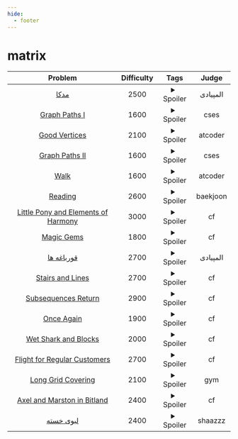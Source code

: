 ```yaml
--- 
hide:
  - footer
---
```

# matrix

| Problem | Difficulty | Tags | Judge | 
| :-----: | :----: | :----: | :----: | 
|[مدکا](https://quera.org/problemset/2742/)|2500|<details> <summary>Spoiler</summary> <ul><li>matrix</li></ul> </details>|المپیادی|
|[Graph Paths I](https://cses.fi/problemset/task/1723)|1600|<details> <summary>Spoiler</summary> <ul><li>matrix</li></ul> </details>|cses|
|[Good Vertices](https://atcoder.jp/contests/abc236/tasks/abc236_g)|2100|<details> <summary>Spoiler</summary> <ul><li>matrix</li></ul> </details>|atcoder|
|[Graph Paths II](https://cses.fi/problemset/task/1724)|1600|<details> <summary>Spoiler</summary> <ul><li>matrix</li></ul> </details>|cses|
|[Walk](https://atcoder.jp/contests/dp/tasks/dp_r)|1600|<details> <summary>Spoiler</summary> <ul><li>matrix</li></ul> </details>|atcoder|
|[Reading](https://www.acmicpc.net/problem/7081)|2600|<details> <summary>Spoiler</summary> <ul><li>matrix</li></ul> </details>|baekjoon|
|[Little Pony and Elements of Harmony](https://codeforces.com/problemset/problem/453/D)|3000|<details> <summary>Spoiler</summary> <ul><li>matrix</li> <li>fwht</li></ul> </details>|cf|
|[Magic Gems](https://codeforces.com/contest/1117/problem/D)|1800|<details> <summary>Spoiler</summary> <ul><li>matrix</li></ul> </details>|cf|
|[قورباغه ها](https://quera.org/problemset/2741/)|2700|<details> <summary>Spoiler</summary> <ul><li>matrix</li></ul> </details>|المپیادی|
|[Stairs and Lines](https://codeforces.com/contest/498/problem/E)|2700|<details> <summary>Spoiler</summary> <ul><li>matrix</li></ul> </details>|cf|
|[Subsequences Return](https://codeforces.com/problemset/problem/497/E)|2900|<details> <summary>Spoiler</summary> <ul><li>matrix</li></ul> </details>|cf|
|[Once Again](https://codeforces.com/contest/582/problem/B)|1900|<details> <summary>Spoiler</summary> <ul><li>matrix</li></ul> </details>|cf|
|[Wet Shark and Blocks](https://codeforces.com/contest/621/problem/E)|2000|<details> <summary>Spoiler</summary> <ul><li>matrix</li></ul> </details>|cf|
|[Flight for Regular Customers](https://codeforces.com/contest/576/problem/D)|2700|<details> <summary>Spoiler</summary> <ul><li>matrix</li></ul> </details>|cf|
|[Long Grid Covering](https://codeforces.com/gym/103098/problem/L)|2100|<details> <summary>Spoiler</summary> <ul><li>matrix</li></ul> </details>|gym|
|[Axel and Marston in Bitland](https://codeforces.com/contest/780/problem/F)|2400|<details> <summary>Spoiler</summary> <ul><li>matrix</li></ul> </details>|cf|
|[لبوی خسته](https://quera.org/course/add_to_course/course/12879/)|2400|<details> <summary>Spoiler</summary> <ul><li>matrix</li></ul> </details>|shaazzz|
